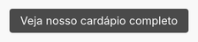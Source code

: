 <!DOCTYPE html>
<html lang="pt-BR">
<head>
    <meta charset="UTF-8">
    <meta name="viewport" content="width=device-width, initial-scale=1.0">
    <title>Bem-vindo(a)!</title>
    <style>
        /* Estilos básicos para centralizar e ajustar a imagem */
        body, html {
            margin: 0;
            padding: 0;
            height: 100%;
            width: 100%;
            display: flex;
            align-items: center;
            justify-content: center;
            background-color: #f8f8f8;
        }
        .container {
            position: relative;
            text-align: center;
            height: 100%;
            width: 100%;
            background-image: url('https://imgur.com/a/XfayKXk');
            background-size: cover;
            background-position: center;
            display: flex;
            align-items: center;
            justify-content: center;
        }
        .link-cardapio {
            position: absolute;
            bottom: 20px;
            padding: 10px 20px;
            background-color: rgba(0, 0, 0, 0.7);
            color: #fff;
            text-decoration: none;
            font-size: 20px;
            border-radius: 5px;
        }
        .link-cardapio:hover {
            background-color: rgba(0, 0, 0, 0.9);
        }
    </style>
</head>
<body>
    <div class="container">
        <a href="https://gih-souza-confeitaria-2.goomer.app/?cupom=NATAL10" class="link-cardapio" target="_blank">Veja nosso cardápio completo</a>
    </div>
</body>
</html>
